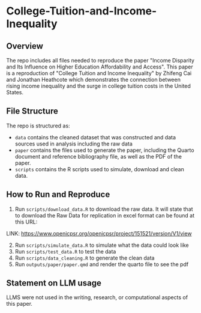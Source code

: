 # College-Tuition-and-Income-Inequality

## Overview

The repo includes all files needed to reproduce the paper "Income Disparity and Its Influence on Higher Education Affordability and Access". This paper is a reproduction of "College Tuition and Income Inequality" by Zhifeng Cai and Jonathan Heathcote which demonstrates the connection between rising income inequality and the surge in college tuition costs in the United States.

## File Structure

The repo is structured as:

-   `data` contains the cleaned dataset that was constructed and data sources used in analysis including the raw data
-   `paper` contains the files used to generate the paper, including the Quarto document and reference bibliography file, as well as the PDF of the paper. 
-   `scripts` contains the R scripts used to simulate, download and clean data.

## How to Run and Reproduce



1. Run `scripts/download_data.R` to download the raw data. It will state that to download the Raw Data for replication in excel format can be found at this URL:

LINK: https://www.openicpsr.org/openicpsr/project/151521/version/V1/view

2. Run `scripts/simulate_data.R` to simulate what the data could look like
3. Run `scripts/test_data.R` to test the data
4. Run `scripts/data_cleaning.R` to generate the clean data
5. Run `outputs/paper/paper.qmd` and render the quarto file to see the pdf

## Statement on LLM usage

LLMS were not used in the writing, research, or computational aspects of this paper.
